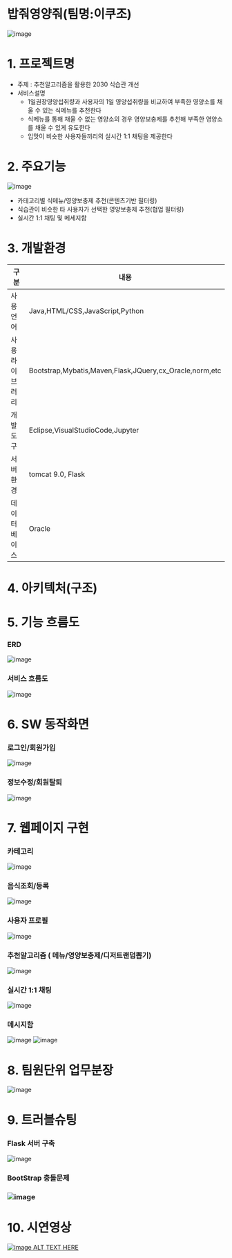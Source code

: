 # 밥줘영양줘(팀명:이쿠조)


![image](https://user-images.githubusercontent.com/106305465/183359222-0f82ccc1-93ab-4d23-bf69-8fe2785da3e3.png)


# 1. 프로젝트명
* 주제 : 추천알고리즘을 활용한 2030 식습관 개선
* 서비스설명 
  * 1일권장영양섭취량과 사용자의 1일 영양섭취량을 비교하여 부족한 영양소를 채울 수 있는 식메뉴를 추천한다
  * 식메뉴를 통해 채울 수 없는 영양소의 경우 영양보충제를 추천해 부족한 영양소를 채울 수 있게 유도한다
  * 입맛이 비슷한 사용자들끼리의 실시간 1:1 채팅을 제공한다
  
  
# 2. 주요기능
![image](https://user-images.githubusercontent.com/106305465/183537037-398670ef-60b3-4be9-baa9-e7ca726a032c.png)


* 카테고리별 식메뉴/영양보충제 추천(콘텐츠기반 필터링)
* 식습관이 비슷한 타 사용자가 선택한 영양보충제 추천(협업 필터링)
* 실시간 1:1 채팅 및 메세지함


# 3. 개발환경
구분|내용
---|---|
사용언어|Java,HTML/CSS,JavaScript,Python
사용 라이브러리| Bootstrap,Mybatis,Maven,Flask,JQuery,cx_Oracle,norm,etc
개발도구|Eclipse,VisualStudioCode,Jupyter
서버환경| tomcat 9.0, Flask
데이터베이스|Oracle


# 4. 아키텍처(구조)


# 5. 기능 흐름도

### ERD
![image](https://user-images.githubusercontent.com/106305465/183364502-01a54d58-bc9b-4da1-bdf6-8128e3f915b6.png)

### 서비스 흐름도
![image](https://user-images.githubusercontent.com/106305465/183364928-6ef057d3-050b-4d1d-ae1e-11130dee15b4.png)

# 6. SW 동작화면

### 로그인/회원가입
![image](https://user-images.githubusercontent.com/106305465/183537084-7be45f92-93cd-4a4e-8c8e-05745c93ea24.png)

### 정보수정/회원탈퇴
![image](https://user-images.githubusercontent.com/106305465/183537103-9e1d7868-8d15-4b3d-aa3f-9ab26448090d.png)


# 7. 웹페이지 구현

### 카테고리
![image](https://user-images.githubusercontent.com/106305465/183537146-91554b09-d83f-49f3-838b-70bb0389f63a.png)

### 음식조회/등록
![image](https://user-images.githubusercontent.com/106305465/183537169-4f6af52b-99f5-4b03-a11e-4a7e1a0fd6a0.png)

### 사용자 프로필 
![image](https://user-images.githubusercontent.com/106305465/183537201-c843b6de-49a8-4e9b-a5a2-b1be243541e6.png)

### 추천알고리즘 ( 메뉴/영양보충제/디저트랜덤뽑기)
![image](https://user-images.githubusercontent.com/106305465/183537273-fffa16b9-8c2f-412d-990c-80a6880f59f4.png)

### 실시간 1:1 채팅
![image](https://user-images.githubusercontent.com/106305465/183537591-42325893-175d-485f-915a-cd010a4e8b0c.png)

### 메시지함
![image](https://user-images.githubusercontent.com/106305465/183537600-d9300d45-e90f-4ff2-9a9d-6286ffce012f.png)
![image](https://user-images.githubusercontent.com/106305465/183537607-5e4e1c86-11ed-4218-9d0e-d2958ce19267.png)

# 8. 팀원단위 업무분장
![image](https://user-images.githubusercontent.com/106305465/183547757-96eccdc4-6d6b-405d-82d1-124e96dccb7a.png)

# 9. 트러블슈팅

### Flask 서버 구축
![image](https://user-images.githubusercontent.com/106305465/183547699-06279335-cfb5-44c5-9745-2df309094e5f.png)

### BootStrap 충돌문제
### ![image](https://user-images.githubusercontent.com/106305465/183547730-a0332fcc-037a-4e9c-9b1a-456627ed0641.png)
# 10. 시연영상
[![image ALT TEXT HERE](https://user-images.githubusercontent.com/106305465/183548672-1a7153eb-d878-4fad-a32c-0ec3cbd7089a.png)](https://www.youtube.com/watch?v=7iu3jahNv7s)
